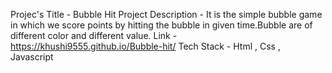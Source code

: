 Projec's Title - Bubble Hit
Project Description - It is the simple bubble game in which we score points by hitting the bubble in given time.Bubble are of different color and different value.
Link - https://khushi9555.github.io/Bubble-hit/
Tech Stack - Html , Css , Javascript
